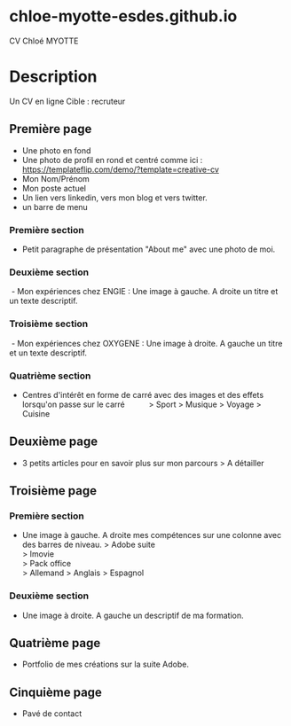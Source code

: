 # chloe-myotte-esdes.github.io
CV Chloé MYOTTE

# Description
Un CV en ligne
Cible : recruteur

## Première page
- Une photo en fond
- Une photo de profil en rond et centré comme ici : https://templateflip.com/demo/?template=creative-cv
- Mon Nom/Prénom
- Mon poste actuel
- Un lien vers linkedin, vers mon blog et vers twitter. 
- un barre de menu

### Première section
- Petit paragraphe de présentation "About me" avec une photo de moi.

### Deuxième section 

 - Mon expériences chez ENGIE : Une image à gauche. A droite un titre et un texte descriptif.
 
### Troisième section 
 - Mon expériences chez OXYGENE : Une image à droite. A gauche un titre et un texte descriptif.

                          
### Quatrième section 
 - Centres d'intérêt en forme de carré avec des images et des effets lorsqu'on passe sur le carré 
           > Sport
           > Musique 
           > Voyage
           > Cuisine
           
## Deuxième page 
- 3 petits articles pour en savoir plus sur mon parcours > A détailler


## Troisième page

### Première section
- Une image à gauche. A droite mes compétences sur une colonne avec des barres de niveau. 
                          > Adobe suite        
                          > Imovie             
                          > Pack office         
                          > Allemand 
                          > Anglais 
                          > Espagnol
### Deuxième section   
- Une image à droite. A gauche un descriptif de ma formation. 
         

## Quatrième page 
- Portfolio de mes créations sur la suite Adobe. 

## Cinquième page 
 - Pavé de contact 



